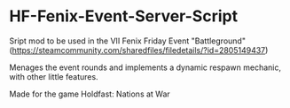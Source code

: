 # HF-Fenix-Event-Server-Script

Sript mod to be used in the VII Fenix Friday Event "Battleground" (https://steamcommunity.com/sharedfiles/filedetails/?id=2805149437)

Menages the event rounds and implements a dynamic respawn mechanic, with other little features.

Made for the game Holdfast: Nations at War
